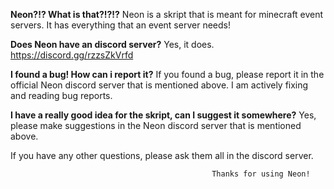 **Neon?!? What is that?!?!?**
Neon is a skript that is meant for minecraft event servers. It has everything that an event server needs!

**Does Neon have an discord server?**
Yes, it does. https://discord.gg/rzzsZkVrfd

**I found a bug! How can i report it?**
If you found a bug, please report it in the official Neon discord server that is mentioned above. I am actively fixing and reading bug reports.

**I have a really good idea for the skript, can I suggest it somewhere?**
Yes, please make suggestions in the Neon discord server that is mentioned above. 

If you have any other questions, please ask them all in the discord server.

                                                 Thanks for using Neon!
